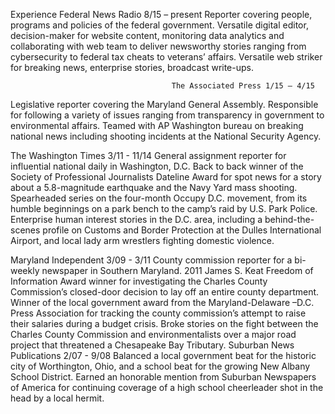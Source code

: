 Experience
Federal News Radio 8/15 – present
Reporter covering people, programs and policies of the federal government.
Versatile digital editor, decision-maker for website content, monitoring data analytics and collaborating with web team to deliver newsworthy stories ranging from cybersecurity to federal tax cheats to veterans’ affairs.
Versatile web striker for breaking news, enterprise stories, broadcast write-ups.

                                        The Associated Press 1/15 – 4/15	
Legislative reporter covering the Maryland General Assembly.
Responsible for following a variety of issues ranging from transparency in government to environmental affairs. 
Teamed with AP Washington bureau on breaking national news including shooting incidents at the National Security Agency.

The Washington Times   3/11 - 11/14
General assignment reporter for influential national daily in Washington, D.C.
Back to back winner of the Society of Professional Journalists Dateline Award for spot news for a story about a 5.8-magnitude earthquake and the Navy Yard mass shooting.
Spearheaded series on the four-month Occupy D.C. movement, from its humble beginnings on a park bench to the camp’s raid by U.S. Park Police.
Enterprise human interest stories in the D.C. area, including a behind-the-scenes profile on Customs and Border Protection at the Dulles International Airport, and local lady arm wrestlers fighting domestic violence.


Maryland Independent  3/09 - 3/11
County commission reporter for a bi-weekly newspaper in Southern Maryland.
2011 James S. Keat Freedom of Information Award winner for investigating the Charles County Commission’s closed-door decision to lay off an entire county department. 
Winner of the local government award from the Maryland-Delaware –D.C. Press Association for tracking the county commission’s attempt to raise their salaries during a budget crisis.
Broke stories on the fight between the Charles County Commission and environmentalists over a major road project that threatened a Chesapeake Bay Tributary. 
Suburban News Publications  2/07 - 9/08
Balanced a local government beat for the historic city of Worthington, Ohio, and a school beat for the growing New Albany School District.
Earned an honorable mention from Suburban Newspapers of America for continuing coverage of a high school cheerleader shot in the head by a local hermit. 
